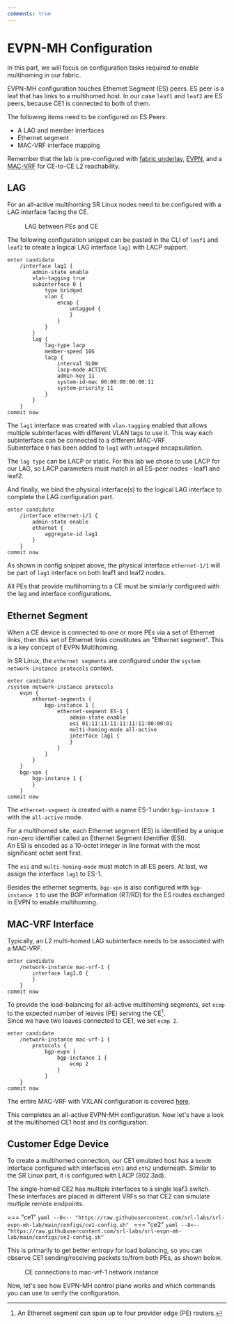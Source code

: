 ```yaml
---
comments: true
---
```


# EVPN-MH Configuration

In this part, we will focus on configuration tasks required to enable multihoming in our fabric.

EVPN-MH configuration touches Ethernet Segment (ES) peers. ES peer is a leaf that has links to a multihomed host. In our case `leaf1` and `leaf2` are ES peers, because CE1 is connected to both of them.

The following items need to be configured on ES Peers:

+ A LAG and member interfaces
+ Ethernet segment
+ MAC-VRF interface mapping

Remember that the lab is pre-configured with [fabric underlay][fabric-underlay], [EVPN][evpn], and a [MAC-VRF][mac-vrf] for CE-to-CE L2 reachability.

## LAG

For an all-active multihoming SR Linux nodes need to be configured with a LAG interface facing the CE.

<figure markdown>
  <div class="mxgraph" style="max-width:100%;border:1px solid transparent;margin:0 auto; display:block;" data-mxgraph='{"page":3,"zoom":2.5,"highlight":"#0000ff","nav":true,"check-visible-state":true,"resize":true,"url":"https://raw.githubusercontent.com/srl-labs/srl-evpn-mh-lab/main/images/evpn-mh.drawio"}'></div>
  <figcaption>LAG between PEs and CE</figcaption>
</figure>

The following configuration snippet can be pasted in the CLI of `leaf1` and `leaf2` to create a logical LAG interface `lag1` with LACP support.

```srl
enter candidate
    /interface lag1 {
        admin-state enable
        vlan-tagging true
        subinterface 0 {
            type bridged
            vlan {
                encap {
                    untagged {
                    }
                }
            }
        }
        lag {
            lag-type lacp
            member-speed 10G
            lacp {
                interval SLOW
                lacp-mode ACTIVE
                admin-key 11
                system-id-mac 00:00:00:00:00:11
                system-priority 11
            }
        }
    }
commit now
```

The `lag1` interface was created with `vlan-tagging` enabled that allows multiple subinterfaces with different VLAN tags to use it. This way each subinterface can be connected to a different MAC-VRF.  
Subinterface `0` has been added to `lag1` with `untagged` encapsulation.

The `lag type` can be LACP or static. For this lab we chose to use LACP for our LAG, so LACP parameters must match in all ES-peer nodes - leaf1 and leaf2.

And finally, we bind the physical interface(s) to the logical LAG interface to complete the LAG configuration part.

```srl
enter candidate
    /interface ethernet-1/1 {
        admin-state enable
        ethernet {
            aggregate-id lag1
        }
    }
commit now
```

As shown in config snippet above, the physical interface `ethernet-1/1` will be part of `lag1` interface on both leaf1 and leaf2 nodes.

All PEs that provide multihoming to a CE must be similarly configured with the lag and interface configurations.

## Ethernet Segment

When a CE device is connected to one or more PEs via a set of Ethernet links, then this set of Ethernet links constitutes an "Ethernet segment". This is a key concept of EVPN Multihoming.

In SR Linux, the `ethernet segments` are configured under the `system network-instance protocols` context.

```srl title="ES configuration applied on both leaf1 and leaf2"
enter candidate
/system network-instance protocols 
    evpn {
        ethernet-segments {
            bgp-instance 1 {
                ethernet-segment ES-1 {
                    admin-state enable
                    esi 01:11:11:11:11:11:11:00:00:01
                    multi-homing-mode all-active
                    interface lag1 {
                    }
                }
            }
        }
    }
    bgp-vpn {
        bgp-instance 1 {
        }
    }
commit now
```

The `ethernet-segment` is created with a name ES-1 under `bgp-instance 1` with the `all-active` mode.

For a multihomed site, each Ethernet segment (ES) is identified by a unique non-zero identifier called an Ethernet Segment Identifier (ESI).  
An ESI is encoded as a 10-octet integer in line format with the most significant octet sent first.

The `esi` and `multi-homing-mode` must match in all ES peers. At last, we assign the interface `lag1` to ES-1.

Besides the ethernet segments, `bgp-vpn` is also configured with `bgp-instance 1` to use the BGP information (RT/RD) for the ES routes exchanged in EVPN to enable multihoming.

## MAC-VRF Interface

Typically, an L2 multi-homed LAG subinterface needs to be associated with a MAC-VRF.

```srl title="MAC-VRF interface configuration applied on both leaf1 and leaf2"
enter candidate
    /network-instance mac-vrf-1 {
        interface lag1.0 {
        }
    }
commit now
```

To provide the load-balancing for all-active multihoming segments, set `ecmp` to the expected number of leaves (PE) serving the CE[^1].  
Since we have two leaves connected to CE1, we set `ecmp 2`.

```srl title="MAC-VRF ECMP configuration applied on both leaf1 and leaf2"
enter candidate
    /network-instance mac-vrf-1 {
        protocols {
            bgp-evpn {
                bgp-instance 1 {
                    ecmp 2
                }
            }
    }
commit now
```

The entire MAC-VRF with VXLAN configuration is covered [here](../l2evpn/evpn.md#mac-vrf).

This completes an all-active EVPN-MH configuration. Now let's have a look at the multihomed CE1 host and its configuration.

## Customer Edge Device

To create a multihomed connection, our CE1 emulated host has a `bond0` interface configured with interfaces `eth1` and `eth2` underneath. Similar to the SR Linux part, it is configured with LACP (802.3ad).

The single-homed CE2 has multiple interfaces to a single leaf3 switch. These interfaces are placed in different VRFs so that CE2 can simulate multiple remote endpoints.

=== "ce1"
    ```yaml
    --8<-- "https://raw.githubusercontent.com/srl-labs/srl-evpn-mh-lab/main/configs/ce1-config.sh"
    ```
=== "ce2"
    ```yaml
    --8<-- "https://raw.githubusercontent.com/srl-labs/srl-evpn-mh-lab/main/configs/ce2-config.sh"
    ```

This is primarily to get better entropy for load balancing, so you can observe CE1 sending/receiving packets to/from both PEs, as shown below.

<figure markdown>
  <div class="mxgraph" style="max-width:100%;border:1px solid transparent;margin:0 auto; display:block;" data-mxgraph='{"page":4,"zoom":2,"highlight":"#0000ff","nav":true,"check-visible-state":true,"resize":true,"url":"https://raw.githubusercontent.com/srl-labs/srl-evpn-mh-lab/main/images/evpn-mh.drawio"}'></div>
  <figcaption>CE connections to mac-vrf-1 network instance</figcaption>
</figure>

Now, let's see how EVPN-MH control plane works and which commands you can use to verify the configuration.

[fabric-underlay]: https://learn.srlinux.dev/tutorials/l2evpn/fabric/
[evpn]: https://learn.srlinux.dev/tutorials/l2evpn/evpn/
[mac-vrf]: https://learn.srlinux.dev/tutorials/l2evpn/evpn/#mac-vrf

[^1]: An Ethernet segment can span up to four provider edge (PE) routers.

<script type="text/javascript" src="https://viewer.diagrams.net/js/viewer-static.min.js" async></script>
